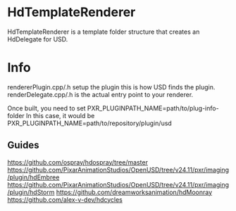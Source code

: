 # HdTemplateRenderer

HdTemplateRenderer is a template folder structure that creates an HdDelegate for USD.

# Info


rendererPlugin.cpp/.h setup the plugin this is how USD finds the plugin. 
renderDelegate.cpp/.h is the actual entry point to your renderer.

Once built, you need to set PXR_PLUGINPATH_NAME=path/to/plug-info-folder
In this case, it would be PXR_PLUGINPATH_NAME=path/to/repository/plugin/usd

## Guides
https://github.com/ospray/hdospray/tree/master
https://github.com/PixarAnimationStudios/OpenUSD/tree/v24.11/pxr/imaging/plugin/hdEmbree
https://github.com/PixarAnimationStudios/OpenUSD/tree/v24.11/pxr/imaging/plugin/hdStorm
https://github.com/dreamworksanimation/hdMoonray
https://github.com/alex-v-dev/hdcycles

